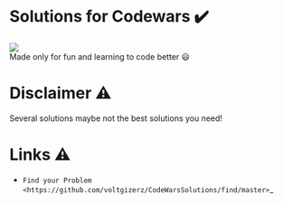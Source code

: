 # Solutions for Codewars ✔️
<img src="https://www.codewars.com/users/voltgizerz/badges/large"><br>
Made only for fun and learning to code better 😃

# Disclaimer ⚠️
Several solutions maybe not the best solutions you need! 

# Links  ⚠️
- `Find your Problem <https://github.com/voltgizerz/CodeWarsSolutions/find/master>`_


